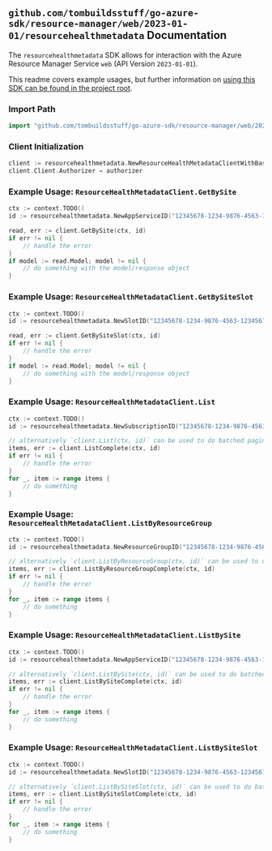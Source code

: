 
## `github.com/tombuildsstuff/go-azure-sdk/resource-manager/web/2023-01-01/resourcehealthmetadata` Documentation

The `resourcehealthmetadata` SDK allows for interaction with the Azure Resource Manager Service `web` (API Version `2023-01-01`).

This readme covers example usages, but further information on [using this SDK can be found in the project root](https://github.com/tombuildsstuff/go-azure-sdk/tree/main/docs).

### Import Path

```go
import "github.com/tombuildsstuff/go-azure-sdk/resource-manager/web/2023-01-01/resourcehealthmetadata"
```


### Client Initialization

```go
client := resourcehealthmetadata.NewResourceHealthMetadataClientWithBaseURI("https://management.azure.com")
client.Client.Authorizer = authorizer
```


### Example Usage: `ResourceHealthMetadataClient.GetBySite`

```go
ctx := context.TODO()
id := resourcehealthmetadata.NewAppServiceID("12345678-1234-9876-4563-123456789012", "example-resource-group", "siteValue")

read, err := client.GetBySite(ctx, id)
if err != nil {
	// handle the error
}
if model := read.Model; model != nil {
	// do something with the model/response object
}
```


### Example Usage: `ResourceHealthMetadataClient.GetBySiteSlot`

```go
ctx := context.TODO()
id := resourcehealthmetadata.NewSlotID("12345678-1234-9876-4563-123456789012", "example-resource-group", "siteValue", "slotValue")

read, err := client.GetBySiteSlot(ctx, id)
if err != nil {
	// handle the error
}
if model := read.Model; model != nil {
	// do something with the model/response object
}
```


### Example Usage: `ResourceHealthMetadataClient.List`

```go
ctx := context.TODO()
id := resourcehealthmetadata.NewSubscriptionID("12345678-1234-9876-4563-123456789012")

// alternatively `client.List(ctx, id)` can be used to do batched pagination
items, err := client.ListComplete(ctx, id)
if err != nil {
	// handle the error
}
for _, item := range items {
	// do something
}
```


### Example Usage: `ResourceHealthMetadataClient.ListByResourceGroup`

```go
ctx := context.TODO()
id := resourcehealthmetadata.NewResourceGroupID("12345678-1234-9876-4563-123456789012", "example-resource-group")

// alternatively `client.ListByResourceGroup(ctx, id)` can be used to do batched pagination
items, err := client.ListByResourceGroupComplete(ctx, id)
if err != nil {
	// handle the error
}
for _, item := range items {
	// do something
}
```


### Example Usage: `ResourceHealthMetadataClient.ListBySite`

```go
ctx := context.TODO()
id := resourcehealthmetadata.NewAppServiceID("12345678-1234-9876-4563-123456789012", "example-resource-group", "siteValue")

// alternatively `client.ListBySite(ctx, id)` can be used to do batched pagination
items, err := client.ListBySiteComplete(ctx, id)
if err != nil {
	// handle the error
}
for _, item := range items {
	// do something
}
```


### Example Usage: `ResourceHealthMetadataClient.ListBySiteSlot`

```go
ctx := context.TODO()
id := resourcehealthmetadata.NewSlotID("12345678-1234-9876-4563-123456789012", "example-resource-group", "siteValue", "slotValue")

// alternatively `client.ListBySiteSlot(ctx, id)` can be used to do batched pagination
items, err := client.ListBySiteSlotComplete(ctx, id)
if err != nil {
	// handle the error
}
for _, item := range items {
	// do something
}
```

